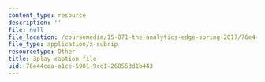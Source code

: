 ```yaml
---
content_type: resource
description: ''
file: null
file_location: /coursemedia/15-071-the-analytics-edge-spring-2017/76e44ceaa1ce59019cd1268553d1b443_E_KUHMuoPLE.vtt
file_type: application/x-subrip
resourcetype: Other
title: 3play caption file
uid: 76e44cea-a1ce-5901-9cd1-268553d1b443
---
```

